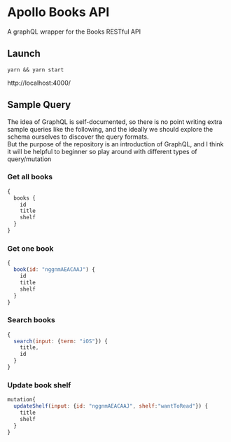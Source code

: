 # Apollo Books API

A graphQL wrapper for the Books RESTful API

## Launch

```
yarn && yarn start
```

http://localhost:4000/

## Sample Query

The idea of GraphQL is self-documented, so there is no point writing extra sample queries like the following, and the ideally we should explore the schema ourselves to discover the query formats.  
But the purpose of the repository is an introduction of GraphQL, and I think it will be helpful to beginner so play around with different types of query/mutation

### Get all books

```javascript
{
  books {
    id
    title
    shelf
  }
}
```

### Get one book

```javascript
{
  book(id: "nggnmAEACAAJ") {
    id
    title
    shelf
  }
}
```

### Search books

```javascript
{
  search(input: {term: "iOS"}) {
    title,
    id
  }
}
```

### Update book shelf

```javascript
mutation{
  updateShelf(input: {id: "nggnmAEACAAJ", shelf:"wantToRead"}) {
    title
    shelf
  }
}
```
